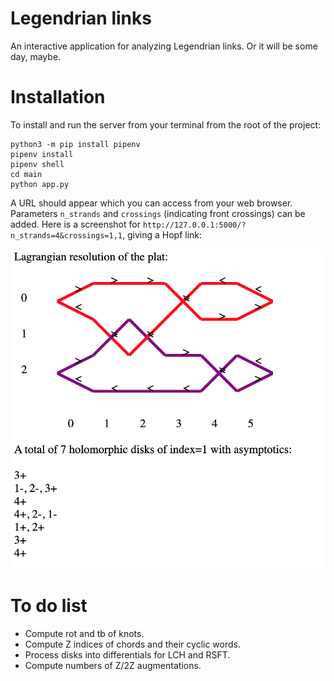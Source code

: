 # Legendrian links

An interactive application for analyzing Legendrian links. Or it will be some day, maybe.

# Installation

To install and run the server from your terminal from the root of the project:

```
python3 -m pip install pipenv
pipenv install
pipenv shell
cd main
python app.py
```

A URL should appear which you can access from your web browser. Parameters `n_strands` and `crossings` (indicating front crossings) can be added. Here is a screenshot for `http://127.0.0.1:5000/?n_strands=4&crossings=1,1`, giving a Hopf link:

![image info](./main/static/screenshot.png)

# To do list

- Compute rot and tb of knots.
- Compute Z indices of chords and their cyclic words.
- Process disks into differentials for LCH and RSFT.
- Compute numbers of Z/2Z augmentations.
